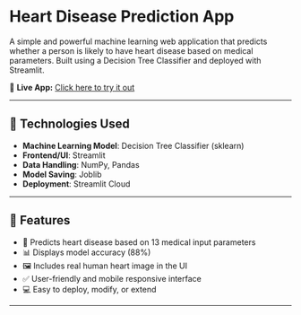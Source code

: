 #  Heart Disease Prediction App

A simple and powerful machine learning web application that predicts whether a person is likely to have heart disease based on medical parameters. Built using a Decision Tree Classifier and deployed with Streamlit.

🔗 **Live App:** [Click here to try it out](https://heartdiseaseprediction-kfpzgxs2son9ivmtyu7xj3.streamlit.app/)

---

## 🧠 Technologies Used

- **Machine Learning Model**: Decision Tree Classifier (sklearn)
- **Frontend/UI**: Streamlit
- **Data Handling**: NumPy, Pandas
- **Model Saving**: Joblib
- **Deployment**: Streamlit Cloud

---

## 🧾 Features

- 🚀 Predicts heart disease based on 13 medical input parameters
- 📊 Displays model accuracy (88%)
- 🖼️ Includes real human heart image in the UI
- ✅ User-friendly and mobile responsive interface
- 💻 Easy to deploy, modify, or extend

---




